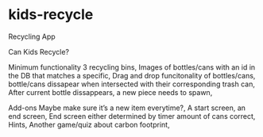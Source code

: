 # kids-recycle
Recycling App

Can Kids Recycle?

Minimum functionality
  3 recycling bins,
  Images of bottles/cans with an id in the DB that matches a specific,
  Drag and drop funcitonality of bottles/cans,
  bottle/cans dissapear when intersected with their corresponding trash can,
  After current bottle dissappears, a new piece needs to spawn,

Add-ons
  Maybe make sure it’s a new item everytime?,
  A start screen, an end screen,
  End screen either determined by timer amount of cans correct,
  Hints,
  Another game/quiz about carbon footprint,

